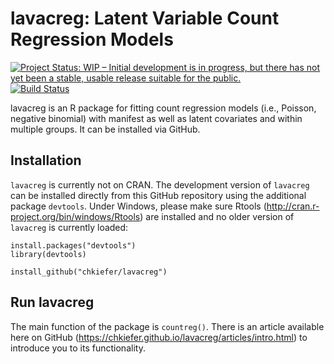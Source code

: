 # lavacreg: Latent Variable Count Regression Models
[![Project Status: WIP – Initial development is in progress, but there has not yet been a stable, usable release suitable for the public.](https://www.repostatus.org/badges/latest/wip.svg)](https://www.repostatus.org/#wip)
[![Build Status](https://travis-ci.com/chkiefer/lavacreg.svg?branch=master)](https://travis-ci.com/chkiefer/lavacreg)

lavacreg is an R package for fitting count regression models (i.e., Poisson, negative binomial) with manifest as well as latent covariates and within multiple groups. It can be installed via GitHub.

## Installation
`lavacreg` is currently not on CRAN. The development version of `lavacreg` can be installed directly from this GitHub repository using the additional package `devtools`. Under Windows, please make sure Rtools (http://cran.r-project.org/bin/windows/Rtools) are installed and no older version of `lavacreg` is currently loaded:

```
install.packages("devtools")
library(devtools)

install_github("chkiefer/lavacreg")
```

## Run lavacreg
The main function of the package is `countreg()`. There is an article available here on GitHub (https://chkiefer.github.io/lavacreg/articles/intro.html) to introduce you to its functionality.